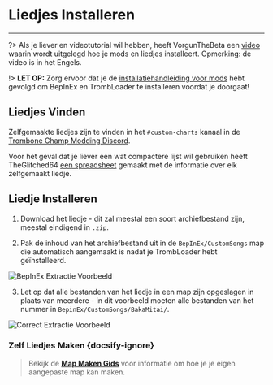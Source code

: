# Liedjes Installeren
---
?> Als je liever en videotutorial wil hebben, heeft VorgunTheBeta een [video](https://youtu.be/pSwNSGx-P5c) waarin wordt uitgelegd hoe je mods en liedjes installeert. Opmerking: de video is in het Engels.

!> **LET OP:** Zorg ervoor dat je de [installatiehandleiding voor mods](installing-mods) hebt gevolgd om BepInEx en TrombLoader te installeren voordat je doorgaat!

## Liedjes Vinden

Zelfgemaakte liedjes zijn te vinden in het `#custom-charts` kanaal in de [Trombone Champ Modding Discord](https://discord.gg/KVzKRsbetJ).

Voor het geval dat je liever een wat compactere lijst wil gebruiken heeft TheGlitched64 [een spreadsheet](https://docs.google.com/spreadsheets/d/1xpoUnHdSJFqOQEK_637-HCECYtJsgK91oY4dRuDMtik/edit?usp=sharing) gemaakt met de informatie over elk zelfgemaakt liedje.

## Liedje Installeren

1. Download het liedje - dit zal meestal een soort archiefbestand zijn, meestal eindigend in `.zip`.

2. Pak de inhoud van het archiefbestand uit in de `BepInEx/CustomSongs` map die automatisch aangemaakt is nadat je TrombLoader hebt geïnstalleerd.

![BepInEx Extractie Voorbeeld](../docs/files/customsongextract.png)

3. Let op dat alle bestanden van het liedje in een map zijn opgeslagen in plaats van meerdere - in dit voorbeeld moeten alle bestanden van het nummer in `BepinEx/CustomSongs/BakaMitai/`.

![Correct Extractie Voorbeeld](../docs/files/customsongcorrect.png)

### Zelf Liedjes Maken {docsify-ignore}

> Bekijk de [**Map Maken Gids**](creating-charts) voor informatie om hoe je je eigen aangepaste map kan maken.
